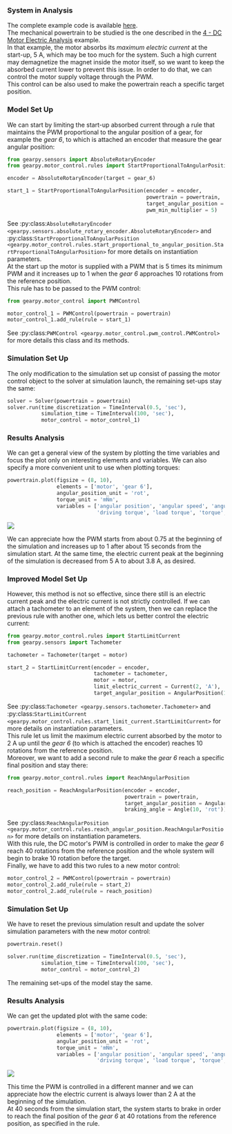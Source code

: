 ### System in Analysis

The complete example code is available
[here](https://github.com/AndreaBlengino/gearpy/blob/master/docs/source/examples/5_dc_motor_pwm_control/dc_motor_pwm_control.py).  
The mechanical powertrain to be studied is the one described in the 
[4 - DC Motor Electric Analysis](https://gearpy.readthedocs.io/en/latest/examples/4_dc_motor_electric_analysis/index.html) 
example.  
In that example, the motor absorbs its *maximum electric current* at the
start-up, 5 A, which may be too much for the system. Such a high current
may demagnetize the magnet inside the motor itself, so we want to keep 
the absorbed current lower to prevent this issue. In order to do that,
we can control the motor supply voltage through the PWM.  
This control can be also used to make the powertrain reach a specific
target position.

### Model Set Up

We can start by limiting the start-up absorbed current through a rule 
that maintains the PWM proportional to the angular position of a gear, 
for example the *gear 6*, to which is attached an encoder that measure
the gear angular position:

```python
from gearpy.sensors import AbsoluteRotaryEncoder
from gearpy.motor_control.rules import StartProportionalToAngularPosition

encoder = AbsoluteRotaryEncoder(target = gear_6)

start_1 = StartProportionalToAngularPosition(encoder = encoder,
                                             powertrain = powertrain,
                                             target_angular_position = AngularPosition(10, 'rot'),
                                             pwm_min_multiplier = 5)
```

See 
:py:class:`AbsoluteRotaryEncoder <gearpy.sensors.absolute_rotary_encoder.AbsoluteRotaryEncoder>`
and 
:py:class:`StartProportionalToAngularPosition <gearpy.motor_control.rules.start_proportional_to_angular_position.StartProportionalToAngularPosition>` 
for more details on instantiation parameters.  
At the start up the motor is supplied with a PWM that is 5 times its 
minimum PWM and it increases up to 1 when the *gear 6* approaches 10 
rotations from the reference position.  
This rule has to be passed to the PWM control:

```python
from gearpy.motor_control import PWMControl

motor_control_1 = PWMControl(powertrain = powertrain)
motor_control_1.add_rule(rule = start_1)
``` 

See :py:class:`PWMControl <gearpy.motor_control.pwm_control.PWMControl>` 
for more details this class and its methods.

### Simulation Set Up

The only modification to the simulation set up consist of passing the 
motor control object to the solver at simulation launch, the remaining 
set-ups stay the same:

```python
solver = Solver(powertrain = powertrain)
solver.run(time_discretization = TimeInterval(0.5, 'sec'),
           simulation_time = TimeInterval(100, 'sec'),
           motor_control = motor_control_1)
```

### Results Analysis

We can get a general view of the system by plotting the time variables 
and focus the plot only on interesting elements and variables. We can 
also specify a more convenient unit to use when plotting torques:

```python
powertrain.plot(figsize = (8, 10),
                elements = ['motor', 'gear 6'],
                angular_position_unit = 'rot',
                torque_unit = 'mNm',
                variables = ['angular position', 'angular speed', 'angular acceleration',
                             'driving torque', 'load torque', 'torque', 'electric current', 'pwm'])
```

![](images/plot_1.png)

We can appreciate how the PWM starts from about 0.75 at the beginning of
the simulation and increases up to 1 after about 15 seconds from the 
simulation start. At the same time, the electric current peak at the 
beginning of the simulation is decreased from 5 A to about 3.8 A, as 
desired.  

### Improved Model Set Up

However, this method is not so effective, since there still is an 
electric current peak and the electric current is not strictly 
controlled. If we can attach a tachometer to an element of the system, 
then we can replace the previous rule with another one, which lets us 
better control the electric current:

```python
from gearpy.motor_control.rules import StartLimitCurrent
from gearpy.sensors import Tachometer

tachometer = Tachometer(target = motor)

start_2 = StartLimitCurrent(encoder = encoder,
                            tachometer = tachometer,
                            motor = motor,
                            limit_electric_current = Current(2, 'A'),
                            target_angular_position = AngularPosition(10, 'rot'))
```

See :py:class:`Tachometer <gearpy.sensors.tachometer.Tachometer>` and 
:py:class:`StartLimitCurrent <gearpy.motor_control.rules.start_limit_current.StartLimitCurrent>` 
for more details on instantiation parameters.  
This rule let us limit the maximum electric current absorbed by the 
motor to 2 A up until the *gear 6* (to which is attached the encoder) 
reaches 10 rotations from the reference position.  
Moreover, we want to add a second rule to make the *gear 6* reach a 
specific final position and stay there:

```python
from gearpy.motor_control.rules import ReachAngularPosition

reach_position = ReachAngularPosition(encoder = encoder,
                                      powertrain = powertrain,
                                      target_angular_position = AngularPosition(40, 'rot'),
                                      braking_angle = Angle(10, 'rot'))
```

See 
:py:class:`ReachAngularPosition <gearpy.motor_control.rules.reach_angular_position.ReachAngularPosition>` 
for more details on instantiation parameters.  
With this rule, the DC motor's PWM is controlled in order to make the 
*gear 6* reach 40 rotations from the reference position and the whole
system will begin to brake 10 rotation before the target.  
Finally, we have to add this two rules to a new motor control:

```python
motor_control_2 = PWMControl(powertrain = powertrain)
motor_control_2.add_rule(rule = start_2)
motor_control_2.add_rule(rule = reach_position)
``` 

### Simulation Set Up

We have to reset the previous simulation result and update the solver
simulation parameters with the new motor control:

```python
powertrain.reset()

solver.run(time_discretization = TimeInterval(0.5, 'sec'),
           simulation_time = TimeInterval(100, 'sec'),
           motor_control = motor_control_2)
```

The remaining set-ups of the model stay the same.

### Results Analysis

We can get the updated plot with the same code:

```python
powertrain.plot(figsize = (8, 10),
                elements = ['motor', 'gear 6'],
                angular_position_unit = 'rot',
                torque_unit = 'mNm',
                variables = ['angular position', 'angular speed', 'angular acceleration',
                             'driving torque', 'load torque', 'torque', 'electric current', 'pwm'])
```

![](images/plot_2.png)

This time the PWM is controlled in a different manner and we can 
appreciate how the electric current is always lower than 2 A at the 
beginning of the simulation.  
At 40 seconds from the simulation start, the system starts to brake in 
order to reach the final position of the *gear 6* at 40 rotations from 
the reference position, as specified in the rule.
